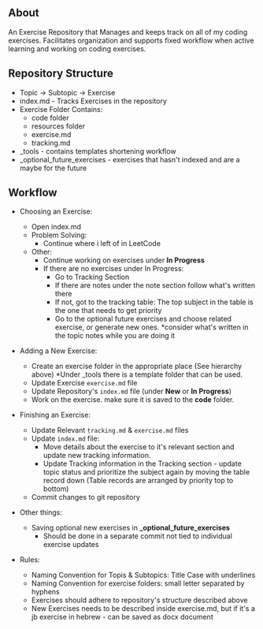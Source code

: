 ## About
An Exercise Repository that Manages and keeps track on all of my coding exercises.
Facilitates organization and supports fixed workflow when active learning and working on coding exercises.

## Repository Structure
- Topic → Subtopic → Exercise
- index.md - Tracks Exercises in the repository
- Exercise Folder Contains:
    - code folder
    - resources folder
    - exercise.md
    - tracking.md
- _tools - contains templates shortening workflow
- _optional_future_exercises - exercises that hasn't indexed and are a maybe for the future

## Workflow

- Choosing an Exercise:
    - Open index.md
    - Problem Solving:
        - Continue where i left of in LeetCode
    - Other:
        - Continue working on exercises under **In Progress**
        - If there are no exercises under In Progress: 
            - Go to Tracking Section
            - If there are notes under the note section follow what's written there
            - If not, got to the tracking table: The top subject in the table is the one that needs to get priority
            - Go to the optional future exercises and choose related exercise, or generate new ones. *consider what's written in the topic notes while you are doing it

- Adding a New Exercise:
    - Create an exercise folder in the appropriate place (See hierarchy above)
    *Under _tools there is a template folder that can be used.
    - Update Exercise `exercise.md` file
    - Update Repository's `index.md` file (under **New** or **In Progress**)
    - Work on the exercise. make sure it is saved to the **code** folder.

- Finishing an Exercise:
    - Update Relevant `tracking.md` & `exercise.md` files
    - Update `index.md` file: 
        - Move details about the exercise to it's relevant section and update new tracking information.
        - Update Tracking information in the Tracking section - update topic status and prioritize the subject again by moving the table record down (Table records are arranged by priority top to bottom)
    - Commit changes to git repository

- Other things:
    - Saving optional new exercises in **_optional_future_exercises**
        - Should be done in a separate commit not tied to individual exercise updates

- Rules:
    - Naming Convention for Topis & Subtopics: Title Case with underlines
    - Naming Convention for exercise folders: small letter separated by hyphens
    - Exercises should adhere to repository's structure described above
    - New Exercises needs to be described inside exercise.md, but if it's a jb exercise in hebrew - can be saved as docx document